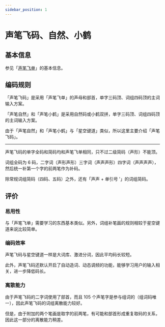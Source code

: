 ```yaml
---
sidebar_position: 1
---
```


# 声笔飞码、自然、小鹤

## 基本信息

参见「[声笔飞单](../second/sbfd.md)」的基本信息。

## 编码规则

「声笔飞码」是采用「声笔飞单」的声母和部首，单字三码顶、词组四码顶的主词输入方案。

「声笔自然」和「声笔小鹤」是采用自然码或小鹤双拼，单字三码顶、词组四码顶的主词输入方案。

由于「声笔自然」和「声笔小鹤」与「星空键道」类似，所以这里主要介绍「声笔飞码」。

---

声笔飞码的单字全码和简码均和声笔飞单相同，只不过二级简码（声形）不能顶。

词组全码为 6 码，二字词（声形声形）三字词（声声声形）四字词（声声声声），然后统一补第一个字的前两笔作为补码。

除常规词组简码（四码、五码）之外，还有「声声 + 单引号 '」的词组简码。

## 评价

### 易用性

与「声笔飞单」需要学习的东西基本类似。另外，词组补笔画的规则相较于星空键道来说比较简单。

### 编码效率

声笔飞码与星空键道一样是大词库、激进分词，因此平均码长较短。

此外，声笔飞码还默认开启了自动造词、动态调频的功能，能够学习用户的输入相关，进一步降低码长。

### 离散能力

由于声笔飞码的二字词使用了部首，而且 105 个声笔字是参与组词的（组词码唯一），因此声笔飞码的词组离散能力较好。

但是，由于附加的两个笔画是取字的前两笔，有可能和部首形成重复取码的关系，因此这一部分的离散能力稍差。
